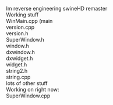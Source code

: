 Im reverse engineering swineHD remaster  
Working stuff  
WinMain.cpp (main  
version.cpp  
version.h  
SuperWindow.h  
window.h  
dxwindow.h  
dxwidget.h  
widget.h  
string2.h  
string.cpp  
lots of other stuff  
Working on right now:  
SuperWindow.cpp  
